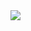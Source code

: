 <img src="https://i0.wp.com/boingboing.net/wp-content/uploads/2021/09/CleanShot-2021-09-28-at-08.47.14@2x.jpg?fit=1180%2C668&ssl=1](https://preview.redd.it/i-am-playing-electrosphere-v0-2eujkizzrxlf1.png?width=1366&auto=webp&s=962b1cd1105388f7c0f610911ff056d578dc0a0f">
